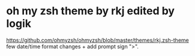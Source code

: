 # oh my zsh theme by rkj edited by logik
https://github.com/ohmyzsh/ohmyzsh/blob/master/themes/rkj.zsh-theme
few date/time format changes + add prompt sign ">".
<picture>
  <source media="(prefers-color-scheme: dark)" srcset="[https://github.com/logik93/rkj-logik.zsh-theme/blob/master/rkj-logik.png](https://github.com/logik93/rkj-logik.zsh-theme/blob/master/rkj-logik.png?raw=true)">
</picture>
